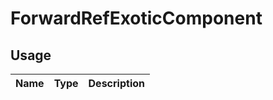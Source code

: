 <!-- 
This is an auto-generated markdown. 
You can change it in "src/molecules/List/index.tsx" and run build:docs to update this file.
-->
# ForwardRefExoticComponent

## Usage
| Name        | Type           | Description  |
| ----------- |:--------------:| ------------:|

